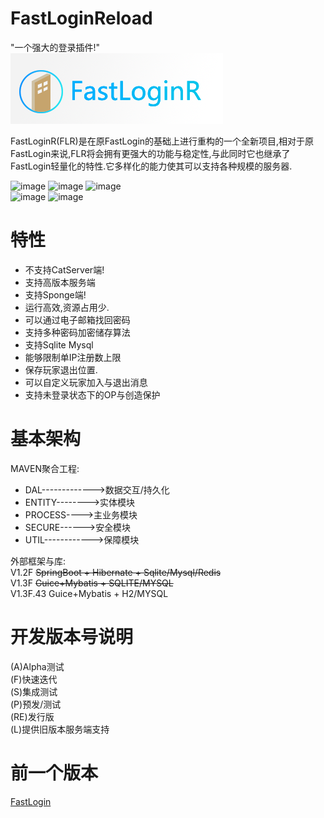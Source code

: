 FastLoginReload
======
"一个强大的登录插件!"<br>
![image](https://github.com/90neko/FastLoginReload/blob/master/FastLoginR-LOGO-RE.png)
<br>

FastLoginR(FLR)是在原FastLogin的基础上进行重构的一个全新项目,相对于原FastLogin来说,FLR将会拥有更强大的功能与稳定性,与此同时它也继承了FastLogin轻量化的特性.它多样化的能力使其可以支持各种规模的服务器.

![image](https://img.shields.io/github/v/tag/KspTooi/FastLoginReload)
![image](https://img.shields.io/github/v/release/KspTooi/FastLoginReload)
![image](https://img.shields.io/github/downloads/KspTooi/FastLoginReload/total)  
![image](https://img.shields.io/github/commit-activity/m/KspTooi/FastLoginReload)
![image](https://img.shields.io/github/license/KspTooi/FastLoginReload?color=blue)




特性
======
* 不支持CatServer端!
* 支持高版本服务端
* 支持Sponge端!
* 运行高效,资源占用少.
* 可以通过电子邮箱找回密码
* 支持多种密码加密储存算法
* 支持Sqlite Mysql
* 能够限制单IP注册数上限
* 保存玩家退出位置.
* 可以自定义玩家加入与退出消息
* 支持未登录状态下的OP与创造保护

基本架构
======

MAVEN聚合工程:  

* DAL------------->数据交互/持久化
* ENTITY-------->实体模块
* PROCESS---->主业务模块
* SECURE------>安全模块
* UTIL------------>保障模块

外部框架与库:  
V1.2F ~~SpringBoot + Hibernate + Sqlite/Mysql/Redis~~  
V1.3F ~~Guice+Mybatis + SQLITE/MYSQL~~  
V1.3F.43 Guice+Mybatis + H2/MYSQL

开发版本号说明
======

(A)Alpha测试  
(F)快速迭代  
(S)集成测试  
(P)预发/测试  
(RE)发行版  
(L)提供旧版本服务端支持  




前一个版本
=====
[FastLogin](https://github.com/90neko/FastLogin)


